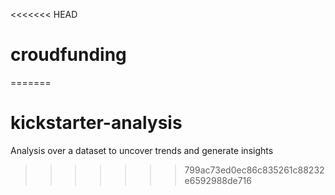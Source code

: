 <<<<<<< HEAD
# croudfunding
=======
# kickstarter-analysis
Analysis over a dataset to uncover trends and generate insights
 
>>>>>>> 799ac73ed0ec86c835261c88232e6592988de716
